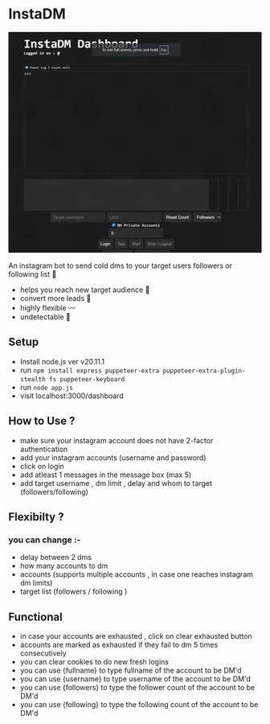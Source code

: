 # InstaDM

<img alt='demo' src='https://raw.githubusercontent.com/Sebastian09-09/InstaDM/refs/heads/main/demo.gif' width = '800px'>

An instagram bot to send cold dms to your target users followers or following list 📨
- helps you reach new target audience 👥
- convert more leads 🔁
- highly flexible 〰️
- undetectable 🤖
 
## Setup
- Install node.js ver v20.11.1
- run `npm install express puppeteer-extra puppeteer-extra-plugin-stealth fs puppeteer-keyboard`
- run `node app.js`
- visit localhost:3000/dashboard 

## How to Use ?
- make sure your instagram account does not have 2-factor authentication
- add your instagram accounts (username and password)
- click on login 
- add atleast 1 messages in the message box (max 5)
- add target username , dm limit , delay and whom to target (followers/following)

## Flexibilty ?
### you can change :-
- delay between 2 dms
- how many accounts to dm
- accounts (supports multiple accounts , in case one reaches instagram dm limits)
- target list (followers / following )

## Functional 
- in case your accounts are exhausted , click on clear exhausted button
- accounts are marked as exhausted if they fail to dm 5 times consecutively 
- you can clear cookies to do new fresh logins 
- you can use {fullname} to type fullname of the account to be DM'd
- you can use {username} to type username of the account to be DM'd
- you can use {followers} to type the follower count of the account to be DM'd
- you can use {following} to type the following count of the account to be DM'd